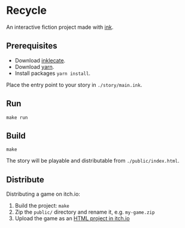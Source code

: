 # Recycle

An interactive fiction project made with [ink](https://github.com/inkle/ink).

## Prerequisites

- Download [inklecate](https://github.com/inkle/ink/releases).
- Download [yarn](https://yarnpkg.com/).
- Install packages `yarn install`.

Place the entry point to your story in `./story/main.ink`.

## Run

```
make run
```

## Build

```
make
```

The story will be playable and distributable from `./public/index.html`.

## Distribute

Distributing a game on itch.io:

1. Build the project: `make`
2. Zip the `public/` directory and rename it, e.g. `my-game.zip`
3. Upload the game as an [HTML project in itch.io](https://itch.io/docs/creators/html5)
